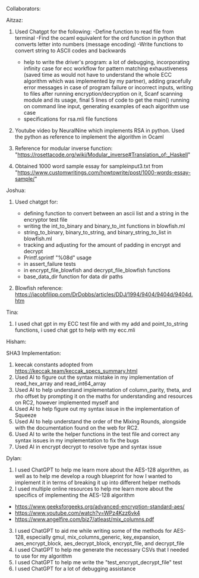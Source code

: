 Collaborators:

Aitzaz:
1) Used Chatgpt for the following:
     -Define function to read file from terminal
     -Find the ocaml equivalent for the ord function in python that converts letter into numbers (message encoding)
     -Write functions to convert string to ASCII codes and backwards
     - help to write the driver's program: a lot of debugging, incorporating infinity case for ecc workflow for pattern matching exhaustiveness (saved time as would not have to understand the whole ECC algorithm which was implemented by my partner), adding gracefully error messages in case of program failure or incorrect inputs, writing to files after running encryption/decryption on it, Scanf scanning module and its usage, final 5 lines of code to get the main() running on command line input, generating examples of each algorithm use case 
     - specifications for rsa.mli file functions

2) Youtube video by NeuralNine which implements RSA in python. Used the python as reference to implement the algorithm in Ocaml

3) Reference for modular inverse function: "https://rosettacode.org/wiki/Modular_inverse#Translation_of:_Haskell"

4) Obtained 1000 word sample essay for sampleinput3.txt from "https://www.customwritings.com/howtowrite/post/1000-words-essay-sample/"



Joshua:
1) Used chatgpt for:
     - defining function to convert between an ascii list and a string in the encryptor test file
     - writing the int_to_binary and binary_to_int functions in blowfish.ml
     - string_to_binary, binary_to_string, and binary_string_to_list in blowfish.ml
     - tracking and adjusting for the amount of padding in encrypt and decrypt
     - Printf.sprintf "%08d" usage
     - in assert_failure tests
     - in encrypt_file_blowfish and decrypt_file_blowfish functions
     - base_data_dir function for data dir paths

2) Blowfish reference: https://jacobfilipp.com/DrDobbs/articles/DDJ/1994/9404/9404d/9404d.htm


Tina: 
1) I used chat gpt in my ECC test file and with my add and point_to_string functions, i used chat gpt to help with my ecc.mli

Hisham:

SHA3 Implementation:
1) keecak constants adopted from https://keccak.team/keccak_specs_summary.html
2) Used AI to figure out the syntax mistake in my implementation of read_hex_array and read_int64_array
3) Used AI to help understand implementation of column_parity, theta, and rho offset by prompting it on the maths for understanding and resources on RC2, however implemented myself and
4) Used AI to help figure out my syntax issue in the implementation of Squeeze
5) Used AI to help understand the order of the Mixing Rounds, alongside with the documentation found on the web for RC2.
6) Used AI to write the helper functions in the test file and correct any syntax issues in my implementation to fix the bugs
7) Used AI in encrypt decrypt to resolve type and syntax issue

Dylan:
1) I used ChatGPT to help me learn more about the AES-128 algorithm, as well as to help me develop a rough blueprint for how I wanted to implement it in terms of breaking it up into different helper methods
2) I used multiple online resources to help me learn more about the specifics of implementing the AES-128 algorithm
- https://www.geeksforgeeks.org/advanced-encryption-standard-aes/
- https://www.youtube.com/watch?v=WPz4Kzz6vk4
- https://www.angelfire.com/biz7/atleast/mix_columns.pdf
3) I used ChatGPT to aid me while writing some of the methods for AES-128, especially gmul, mix_columns_generic, key_expansion, aes_encrypt_block, aes_decrypt_block, encrypt_file, and decrypt_file
4) I used ChatGPT to help me generate the necessary CSVs that I needed to use for my algorithm
5) I used ChatGPT to help me write the "test_encrypt_decrypt_file" test
6) I used ChatGPT for a lot of debugging assistance